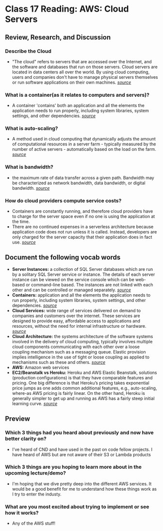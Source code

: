 # Class 17 Reading: AWS: Cloud Servers

## Review, Research, and Discussion

### Describe the Cloud

- "The cloud" refers to servers that are accessed over the Internet, and the software and databases that run on those servers. Cloud servers are located in data centers all over the world. By using cloud computing, users and companies don't have to manage physical servers themselves or run software applications on their own machines. *[source](https://www.cloudflare.com/learning/cloud/what-is-the-cloud/)*

### What is a container(as it relates to computers and servers)?

- A container 'contains' both an application and all the elements the application needs to run properly, including system libraries, system settings, and other dependencies. *[source](https://www.cloudflare.com/learning/serverless/serverless-vs-containers/)*

### What is auto-scaling?

- A method used in cloud computing that dynamically adjusts the amount of computational resources in a server farm - typically measured by the number of active servers - automatically based on the load on the farm. *[source](https://en.wikipedia.org/wiki/Autoscaling)*

### What is bandwidth?

- the maximum rate of data transfer across a given path. Bandwidth may be characterized as network bandwidth, data bandwidth, or digital bandwidth. *[source](https://en.wikipedia.org/wiki/Bandwidth_(computing))*

### How do cloud providers compute service costs?

- Containers are constantly running, and therefore cloud providers have to charge for the server space even if no one is using the application at the time.
- There are no continued expenses in a serverless architecture because application code does not run unless it is called. Instead, developers are only charged for the server capacity that their application does in fact use. *[source](https://www.cloudflare.com/learning/serverless/serverless-vs-containers/)*

## Document the following vocab words

- **Server Instances:** a collection of SQL Server databases which are run by a solitary SQL Server service or instance. The details of each server instance can be viewed on the service console which can be web-based or command-line based. The instances are not linked with each other and can be controlled or managed separately. *[source](https://www.techopedia.com/definition/32149/server-instance#:~:text=A%20server%20instance%20is%20a,based%20or%20command%2Dline%20based.)*
- **Containers:** application and all the elements the application needs to run properly, including system libraries, system settings, and other dependencies. *[source](https://www.cloudflare.com/learning/serverless/serverless-vs-containers/)*
- **Cloud Services:** wide range of services delivered on demand to companies and customers over the internet. These services are designed to provide easy, affordable access to applications and resources, without the need for internal infrastructure or hardware. *[source](https://www.citrix.com/glossary/what-is-a-cloud-service.html#:~:text=The%20term%20%22cloud%20services%22%20refers,for%20internal%20infrastructure%20or%20hardware.)*
- **Cloud Architecture:** the systems architecture of the software systems involved in the delivery of cloud computing, typically involves multiple cloud components communicating with each other over a loose coupling mechanism such as a messaging queue. Elastic provision implies intelligence in the use of tight or loose coupling as applied to mechanisms such as these and others. *[source](https://en.wikipedia.org/wiki/Cloud_computing#Architecture)*
- **AWS:** Amazon web services
- **EC2/Beanstalk vs Heroku:** Heroku and AWS Elastic Beanstalk, solutions (production configurations) is that they have comparable features and pricing. One big difference is that Heroku’s pricing takes exponential price jumps as one adds common additional features, e.g., auto-scaling, where-as AWS pricing is fairly linear. On the other hand, Heroku is generally simpler to get up and running as AWS has a fairly steep initial learning curve. *[source](https://codeburst.io/heroku-v-s-aws-elastic-beanstalk-1cc6f12ca3c7)*

## Preview

### Which 3 things had you heard about previously and now have better clarity on?

- I've heard of CND and have used in the past on code fellow projects. I have heard of AWS but are not aware of their S3 or Lambda products

### Which 3 things are you hoping to learn more about in the upcoming lecture/demo?

- I'm hoping that we dive pretty deep into the different AWS services. It would be a good benefit for me to understand how these things work as I try to enter the industy.

### What are you most excited about trying to implement or see how it works?

- Any of the AWS stuff!
